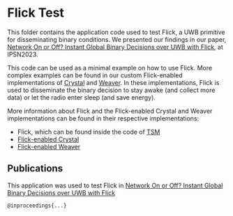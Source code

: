 # Flick Test
This folder contains the application code used to test Flick, a UWB primitive for disseminating binary conditions.
We presented our findings in our paper, [Network On or Off? Instant Global Binary Decisions over UWB with Flick](), at IPSN2023.

This code can be used as a minimal example on how to use Flick. More complex examples can be found in our custom Flick-enabled implementations of [Crystal](https://dl.acm.org/doi/10.1145/2994551.2994558) and [Weaver](http://disi.unitn.it/~picco/papers/sensys20_weaver.pdf). In these implementations, Flick is used to disseminate the binary decision to stay awake (and collect more data) or let the radio enter sleep (and save energy).

More information about Flick and the Flick-enabled Crystal and Weaver implementations can be found in their respective implementations:
- Flick, which can be found inside the code of [TSM](dev/dw1000/tsm)
- [Flick-enabled Crystal](dev/dw1000/crystal_flick)
- [Flick-enabled Weaver](systems/weaver)

## Publications
This application was used to test Flick in [Network On or Off? Instant Global Binary Decisions over UWB with Flick]()
```
@inproceedings{...}
```
